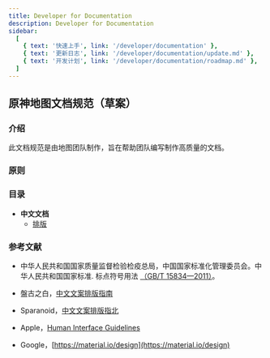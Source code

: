 ```yaml
---
title: Developer for Documentation
description: Developer for Documentation
sidebar:
  [
    { text: '快速上手', link: '/developer/documentation' },
    { text: '更新日志', link: '/developer/documentation/update.md' },
    { text: '开发计划', link: '/developer/documentation/roadmap.md' },
  ]
---
```


## 原神地图文档规范（草案）

### 介绍

此文档规范是由地图团队制作，旨在帮助团队编写制作高质量的文档。

### 原则

### 目录

- **中文文档**
  - [排版](./chinese/typography.md)

### 参考文献

- 中华人民共和国国家质量监督检验检疫总局，中国国家标准化管理委员会。中华人民共和国国家标准. 标点符号用法 [（GB/T 15834—2011）](http://www.moe.gov.cn/ewebeditor/uploadfile/2015/01/13/20150113091548267.pdf)。

- 盤古之白，[中文文案排版指南](http://blog.xiaoquankong.ai/%E3%80%8C%E7%9B%A4%E5%8F%A4%E4%B9%8B%E7%99%BD%E3%80%8D/)

- Sparanoid，[中文文案排版指北](https://github.com/sparanoid/chinese-copywriting-guidelines/blob/master/README.md)

- Apple，[Human Interface Guidelines](https://developer.apple.com/design/human-interface-guidelines/)

- Google，[https://material.io/design](https://material.io/design)
